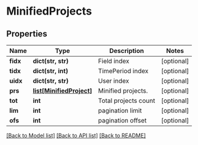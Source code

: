 # MinifiedProjects

## Properties
Name | Type | Description | Notes
------------ | ------------- | ------------- | -------------
**fidx** | **dict(str, str)** | Field index | [optional] 
**tidx** | **dict(str, int)** | TimePeriod index | [optional] 
**uidx** | **dict(str, str)** | User index | [optional] 
**prs** | [**list[MinifiedProject]**](MinifiedProject.md) | Minified projects. | [optional] 
**tot** | **int** | Total projects count | [optional] 
**lim** | **int** | pagination limit | [optional] 
**ofs** | **int** | pagination offset | [optional] 

[[Back to Model list]](../README.md#documentation-for-models) [[Back to API list]](../README.md#documentation-for-api-endpoints) [[Back to README]](../README.md)


